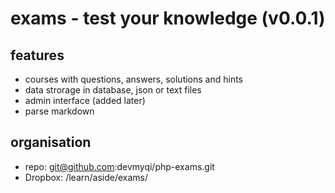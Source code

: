 # exams - test your knowledge (v0.0.1)

## features

* courses with questions, answers, solutions and hints
* data strorage in database, json or text files
* admin interface (added later)
* parse markdown

## organisation

* repo: git@github.com:devmyqi/php-exams.git
* Dropbox: /learn/aside/exams/

